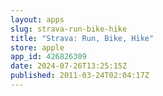 ```yaml
---
layout: apps
slug: strava-run-bike-hike
title: "Strava: Run, Bike, Hike"
store: apple
app_id: 426826309
date: 2024-07-26T13:25:15Z
published: 2011-03-24T02:04:17Z
---
```

